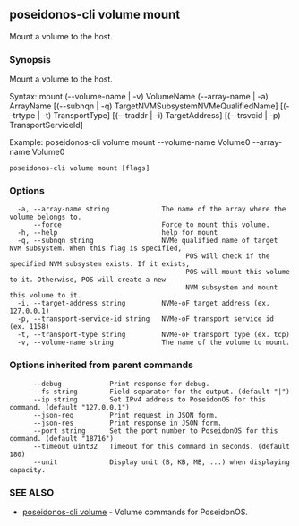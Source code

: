 ## poseidonos-cli volume mount

Mount a volume to the host.

### Synopsis


Mount a volume to the host. 

Syntax:
	mount (--volume-name | -v) VolumeName (--array-name | -a) ArrayName
	[(--subnqn | -q) TargetNVMSubsystemNVMeQualifiedName] [(--trtype | -t) TransportType]
	[(--traddr | -i) TargetAddress] [(--trsvcid | -p) TransportServiceId]

Example: 
	poseidonos-cli volume mount --volume-name Volume0 --array-name Volume0
	
         

```
poseidonos-cli volume mount [flags]
```

### Options

```
  -a, --array-name string             The name of the array where the volume belongs to.
      --force                         Force to mount this volume.
  -h, --help                          help for mount
  -q, --subnqn string                 NVMe qualified name of target NVM subsystem. When this flag is specified,
                                      		POS will check if the specified NVM subsystem exists. If it exists, 
                                      		POS will mount this volume to it. Otherwise, POS will create a new
                                      		NVM subsystem and mount this volume to it.
  -i, --target-address string         NVMe-oF target address (ex. 127.0.0.1)
  -p, --transport-service-id string   NVMe-oF transport service id (ex. 1158)
  -t, --transport-type string         NVMe-oF transport type (ex. tcp)
  -v, --volume-name string            The name of the volume to mount.
```

### Options inherited from parent commands

```
      --debug            Print response for debug.
      --fs string        Field separator for the output. (default "|")
      --ip string        Set IPv4 address to PoseidonOS for this command. (default "127.0.0.1")
      --json-req         Print request in JSON form.
      --json-res         Print response in JSON form.
      --port string      Set the port number to PoseidonOS for this command. (default "18716")
      --timeout uint32   Timeout for this command in seconds. (default 180)
      --unit             Display unit (B, KB, MB, ...) when displaying capacity.
```

### SEE ALSO

* [poseidonos-cli volume](poseidonos-cli_volume.md)	 - Volume commands for PoseidonOS.

